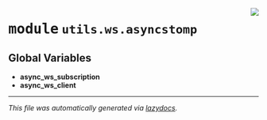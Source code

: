 <!-- markdownlint-disable -->

<a href="../../../src/switch/utils/ws/asyncstomp/__init__.py#L0"><img align="right" src="https://img.shields.io/badge/-source-cccccc?style=flat-square"/></a>

# <kbd>module</kbd> `utils.ws.asyncstomp`




**Global Variables**
---------------
- **async_ws_subscription**
- **async_ws_client**




---

_This file was automatically generated via [lazydocs](https://github.com/ml-tooling/lazydocs)._
